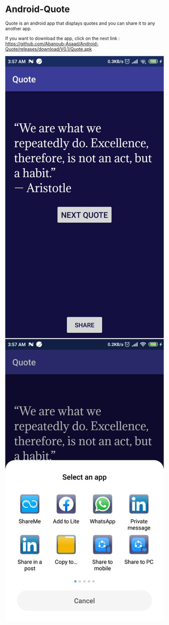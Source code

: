 # Android-Quote
Quote is an android app that displays quotes and you can share it to any another app.

If you want to download the app, click on the next link : 
https://github.com/Abanoub-Asaad/Android-Quote/releases/download/V0.1/Quote.apk

![](Quote/Screenshots/1.jpeg) 
![](Quote/Screenshots/2.jpeg) 
